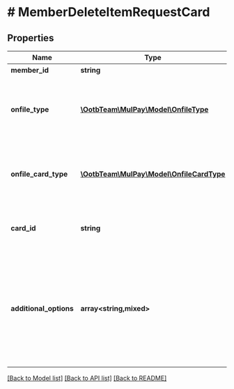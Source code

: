 # # MemberDeleteItemRequestCard

## Properties

Name | Type | Description | Notes
------------ | ------------- | ------------- | -------------
**member_id** | **string** | 会員ID |
**onfile_type** | [**\OotbTeam\MulPay\Model\OnfileType**](OnfileType.md) | 認証情報タイプ   削除する認証情報タイプとしてクレジットカード&#x60;CARD&#x60;を設定してください。 |
**onfile_card_type** | [**\OotbTeam\MulPay\Model\OnfileCardType**](OnfileCardType.md) | 削除するカードのタイプ   - &#x60;CREDIT_CARD&#x60;：クレジットカード - &#x60;APPLE_PAY&#x60;：Apple Pay |
**card_id** | **string** | カードのID   登録されているカードのID(物理連番)です。 |
**additional_options** | **array<string,mixed>** | 追加情報   予備項目であり、通常は使用しないでください。   任意のMap(Key:Value)形式で、KeyとValueはともにString型のみ設定可能です。   20個までの要素を設定可能です。 | [optional]

[[Back to Model list]](../../README.md#models) [[Back to API list]](../../README.md#endpoints) [[Back to README]](../../README.md)
